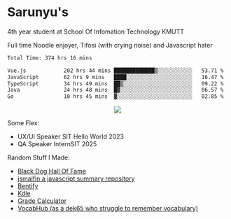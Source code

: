 # Sarunyu's
<p>4th year student at School Of Infomation Technology KMUTT</p>
<p>Full time Noodle enjoyer, Tifosi (with crying noise) and Javascript hater</p>

<!--START_SECTION:waka-->

```txt
Total Time: 374 hrs 16 mins

Vue.js            202 hrs 44 mins █████████████▒░░░░░░░░░░░   53.71 %
JavaScript        62 hrs 9 mins   ████░░░░░░░░░░░░░░░░░░░░░   16.47 %
TypeScript        34 hrs 49 mins  ██▒░░░░░░░░░░░░░░░░░░░░░░   09.22 %
Java              24 hrs 48 mins  █▓░░░░░░░░░░░░░░░░░░░░░░░   06.57 %
Go                10 hrs 45 mins  ▓░░░░░░░░░░░░░░░░░░░░░░░░   02.85 %
```

<!--END_SECTION:waka-->
<div align=center>
  <img src="https://skillicons.dev/icons?i=typescript,javascript,nodejs,react,vue,mysql,docker,linux" />
</div>

Some Flex:
- UX/UI Speaker SIT Hello World 2023
- QA Speaker InternSIT 2025

Random Stuff I Made:
- [Black Dog Hall Of Fame](https://bdoghalloffame.vercel.app/)
- [jsmaifin a javascript summary repository](https://github.com/ssarunyu/js-maifin)
- [Bentify](https://bentify.vercel.app/)
- [Kdle](https://kdle.vercel.app/)
- [Grade Calculator](https://grade-calculator-virid.vercel.app/)
- [VocabHub (as a dek65 who struggle to remember vocabulary)](https://vocabhub.vercel.app/)
